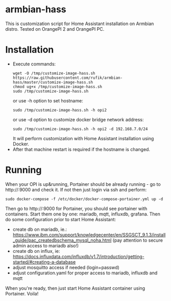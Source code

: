 # armbian-hass
This is customization script for Home Assistant installation on Armbian distro.
Tested on OrangePI 2 and OrangePI PC.

# Installation
- Execute commands:
   ```shell
   wget -O /tmp/customize-image-hass.sh https://raw.githubusercontent.com/rufik/armbian-hass/master/customize-image-hass.sh
   chmod ug+x /tmp/customize-image-hass.sh
   sudo /tmp/customize-image-hass.sh
   ```
   or use -h option to set hostname:
   ```shell
   sudo /tmp/customize-image-hass.sh -h opi2
   ```
   or use -d option to customize docker bridge network address:
   ```shell
   sudo /tmp/customize-image-hass.sh -h opi2 -d 192.168.7.0/24
   ```
   It will perform customization with Home Assistant installation using Docker.
- After that machine restart is required if the hostname is changed.
 
# Running
When your OPI is up&running, Portainer should be already running - go to http://<ip>:9000 and check it. If not then just login via ssh and perform:
```shell
sudo docker-compose -f /etc/docker/docker-compose-portainer.yml up -d
```
Then go to http://<ip>:9000 for Portainer, you should see portainer with containers. Start them one by one: mariadb, mqtt, influxdb, grafana. Then do some configuration prior to start Home Assistant:
- create db on mariadb, ie.: https://www.ibm.com/support/knowledgecenter/en/SSGSCT_9.1.3/install_guide/pac_createdbschema_mysql_noha.html (pay attention to secure admin access to mariadb also!)
- create db on influx, ie: https://docs.influxdata.com/influxdb/v1.7/introduction/getting-started/#creating-a-database
- adjust mosquitto access if needed (login+passwd)
- adjust configuration.yaml for proper access to mariadb, influxdb and mqtt

When you're ready, then just start Home Assistant container using Portainer.
Voila!
 